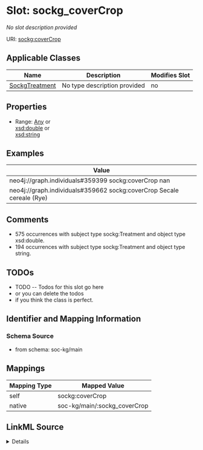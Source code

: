 

# Slot: sockg_coverCrop


_No slot description provided_





URI: [sockg:coverCrop](http://www.semanticweb.org/sockg/ontologies/2024/0/soil-carbon-ontology/coverCrop)



<!-- no inheritance hierarchy -->





## Applicable Classes

| Name | Description | Modifies Slot |
| --- | --- | --- |
| [SockgTreatment](../classes/SockgTreatment.md) | No type description provided |  no  |







## Properties

* Range: [Any](../classes/Any.md)&nbsp;or&nbsp;<br />[xsd:double](http://www.w3.org/2001/XMLSchema#double)&nbsp;or&nbsp;<br />[xsd:string](http://www.w3.org/2001/XMLSchema#string)






## Examples

| Value |
| --- |
| neo4j://graph.individuals#359399 sockg:coverCrop nan |
| neo4j://graph.individuals#359662 sockg:coverCrop Secale cereale (Rye) |

## Comments

* 575 occurrences with subject type sockg:Treatment and object type xsd:double.
* 194 occurrences with subject type sockg:Treatment and object type string.

## TODOs

* TODO -- Todos for this slot go here
* or you can delete the todos
* if you think the class is perfect.

## Identifier and Mapping Information







### Schema Source


* from schema: soc-kg/main




## Mappings

| Mapping Type | Mapped Value |
| ---  | ---  |
| self | sockg:coverCrop |
| native | soc-kg/main/:sockg_coverCrop |




## LinkML Source

<details>
```yaml
name: sockg_coverCrop
description: No slot description provided
todos:
- TODO -- Todos for this slot go here
- or you can delete the todos
- if you think the class is perfect.
comments:
- 575 occurrences with subject type sockg:Treatment and object type xsd:double.
- 194 occurrences with subject type sockg:Treatment and object type string.
examples:
- value: neo4j://graph.individuals#359399 sockg:coverCrop nan
- value: neo4j://graph.individuals#359662 sockg:coverCrop Secale cereale (Rye)
from_schema: soc-kg/main
rank: 1000
slot_uri: sockg:coverCrop
alias: sockg_coverCrop
domain_of:
- sockg_Treatment
range: Any
any_of:
- range: double
- range: string

```
</details>